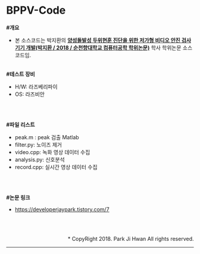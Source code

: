 # BPPV-Code

<b>#개요<br></b>
- 본 소스코드는 박지환의 <u><b>양성돌발성 두위현훈 진단을 위한 저가형 비디오 안진 검사기기 개발(박지환 / 2018 / 순천향대학교 컴퓨터공학 학위논문)</b></u> 학사 학위논문 소스코드임.
<br><br>


<b>#테스트 장비<br></b>
- H/W: 라즈베리파이<br>
- OS: 라즈비안<br>

<br><br>

<b>#파일 리스트<br></b>
- peak.m : peak 검출 Matlab<br>
- filter.py: 노이즈 제거<br>
- video.cpp: 녹화 영상 데이터 수집<br>
- analysis.py: 신호분석<br>
- record.cpp: 실시간 영상 데이터 수집<br>

<br><br>

<b>#논문 링크<br></b>
- <https://developerjaypark.tistory.com/7> <br>

<br><br>

<div align = "right">
* CopyRight 2018. Park Ji Hwan All rights reserved.
</div>
<hr>
